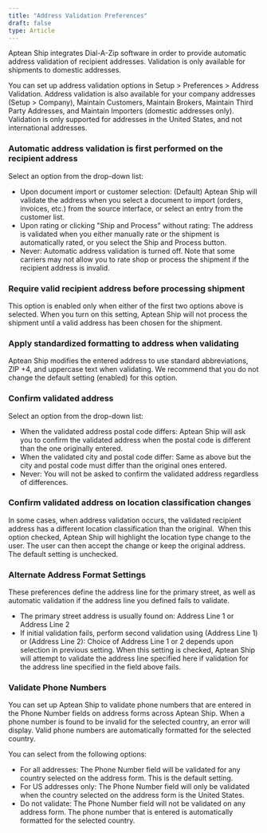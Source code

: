 ```yaml
---
title: "Address Validation Preferences"
draft: false
type: Article
---
```


Aptean Ship integrates Dial-A-Zip software in order to provide automatic address validation of recipient addresses. Validation is only available for shipments to domestic addresses.

You can set up address validation options in Setup > Preferences > Address Validation. Address validation is also available for your company addresses (Setup > Company), Maintain Customers, Maintain Brokers, Maintain Third Party Addresses, and Maintain Importers (domestic addresses only). Validation is only supported for addresses in the United States, and not international addresses.
### Automatic address validation is first performed on the recipient address


Select an option from the drop-down list:
* Upon document import or customer selection: (Default) Aptean Ship will validate the address when you select a document to import (orders, invoices, etc.) from the source interface, or select an entry from the customer list.
* Upon rating or clicking "Ship and Process" without rating: The address is validated
when you either manually rate or the shipment is automatically rated, or you select the Ship and Process button.
* Never: Automatic address validation is turned off. Note that some carriers may not allow you to rate shop or process the shipment if the recipient address is invalid.


### Require valid recipient address before processing shipment


This option is enabled only when either of the first two options above is selected.
When you turn on this setting, Aptean Ship will not process the shipment until a valid
address has been chosen for the shipment.
### Apply standardized formatting to address when validating


Aptean Ship modifies the entered address to use standard abbreviations, ZIP +4, and
uppercase text when validating. We recommend that you do not change the default setting
(enabled) for this option.
### Confirm validated address


Select an option from the drop-down list:
* When the validated address postal code differs: Aptean Ship will ask you to confirm the validated address when the postal code is different than the one originally entered.
* When the validated city and postal code differ: Same as above but the city and postal code must differ than the original ones entered.
* Never: You will not be asked to confirm the validated address regardless of differences.


### Confirm validated address on location classification changes


In some cases, when address validation occurs, the validated recipient address has
a different location classification than the original.  When this option checked,
Aptean Ship will highlight the location type change to the user. The user can then accept
the change or keep the original address. The default setting is unchecked.
### Alternate Address Format Settings


These preferences define the address line for the primary street, as well as automatic
validation if the address line you defined fails to validate.
* The primary street address is usually found on: Address Line 1 or Address Line 2
* If initial validation fails, perform second validation using (Address Line 1) or
(Address Line 2): Choice of Address Line 1 or 2 depends upon selection in previous
setting. When this setting is checked, Aptean Ship will attempt to validate the address line specified here if validation for the address line specified in the field above fails.


### Validate Phone Numbers


You can set up Aptean Ship to validate phone numbers that are entered in the Phone Number fields on address forms across Aptean Ship. When a phone number is found to be invalid for the selected country, an error will display. Valid phone numbers are automatically formatted for the selected country.

You can select from the following options:
* For all addresses: The Phone Number field will be validated for any country selected on the address form. This is the default setting.
* For US addresses only: The Phone Number field will only be validated when the country selected on the address form is the United States.
* Do not validate: The Phone Number field will not be validated on any address form. The phone number that is entered is automatically formatted for the selected country.


